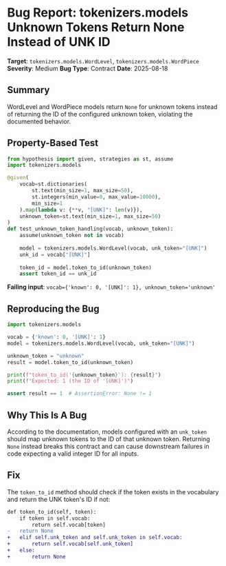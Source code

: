 # Bug Report: tokenizers.models Unknown Tokens Return None Instead of UNK ID

**Target**: `tokenizers.models.WordLevel`, `tokenizers.models.WordPiece`  
**Severity**: Medium
**Bug Type**: Contract
**Date**: 2025-08-18

## Summary

WordLevel and WordPiece models return `None` for unknown tokens instead of returning the ID of the configured unknown token, violating the documented behavior.

## Property-Based Test

```python
from hypothesis import given, strategies as st, assume
import tokenizers.models

@given(
    vocab=st.dictionaries(
        st.text(min_size=1, max_size=50),
        st.integers(min_value=0, max_value=10000),
        min_size=1
    ).map(lambda v: {**v, "[UNK]": len(v)}),
    unknown_token=st.text(min_size=1, max_size=50)
)
def test_unknown_token_handling(vocab, unknown_token):
    assume(unknown_token not in vocab)
    
    model = tokenizers.models.WordLevel(vocab, unk_token="[UNK]")
    unk_id = vocab["[UNK]"]
    
    token_id = model.token_to_id(unknown_token)
    assert token_id == unk_id
```

**Failing input**: `vocab={'known': 0, '[UNK]': 1}, unknown_token='unknown'`

## Reproducing the Bug

```python
import tokenizers.models

vocab = {'known': 0, '[UNK]': 1}
model = tokenizers.models.WordLevel(vocab, unk_token="[UNK]")

unknown_token = "unknown"
result = model.token_to_id(unknown_token)

print(f"token_to_id('{unknown_token}'): {result}")
print(f"Expected: 1 (the ID of '[UNK]')")

assert result == 1  # AssertionError: None != 1
```

## Why This Is A Bug

According to the documentation, models configured with an `unk_token` should map unknown tokens to the ID of that unknown token. Returning `None` instead breaks this contract and can cause downstream failures in code expecting a valid integer ID for all inputs.

## Fix

The `token_to_id` method should check if the token exists in the vocabulary and return the UNK token's ID if not:

```diff
def token_to_id(self, token):
    if token in self.vocab:
        return self.vocab[token]
-   return None
+   elif self.unk_token and self.unk_token in self.vocab:
+       return self.vocab[self.unk_token]
+   else:
+       return None
```